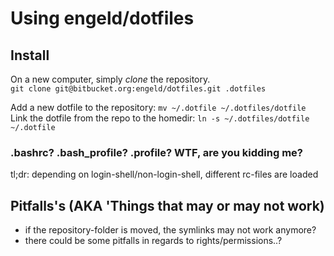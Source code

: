 Using engeld/dotfiles
======================

## Install ##
On a new computer, simply *clone* the repository.   
`git clone git@bitbucket.org:engeld/dotfiles.git .dotfiles`


Add a new dotfile to the repository: `mv ~/.dotfile ~/.dotfiles/dotfile`  
Link the dotfile from the repo to the homedir: `ln -s ~/.dotfiles/dotfile ~/.dotfile`

### .bashrc? .bash_profile? .profile? WTF, are you kidding me? ###
tl;dr: depending on login-shell/non-login-shell, different rc-files are loaded

## Pitfalls's (AKA 'Things that may or may not work)  ##
* if the repository-folder is moved, the symlinks may not work anymore?
* there could be some pitfalls in regards to rights/permissions..?
